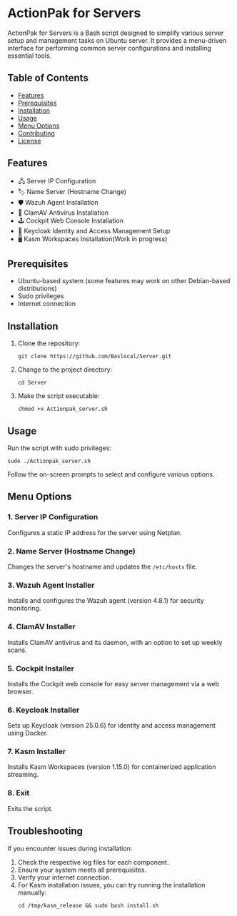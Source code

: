 # ActionPak for Servers


ActionPak for Servers is a Bash script designed to simplify various server setup and management tasks on Ubuntu server. It provides a menu-driven interface for performing common server configurations and installing essential tools.

## Table of Contents

- [Features](#features)
- [Prerequisites](#prerequisites)
- [Installation](#installation)
- [Usage](#usage)
- [Menu Options](#menu-options)
- [Contributing](#contributing)
- [License](#license)

## Features

- 🖧 Server IP Configuration
- 🏷️ Name Server (Hostname Change)
- 🛡️ Wazuh Agent Installation
- 🦠 ClamAV Antivirus Installation
- 🕹️ Cockpit Web Console Installation
- 🔐 Keycloak Identity and Access Management Setup
- 🖥️ Kasm Workspaces Installation(Work in progress)

## Prerequisites

- Ubuntu-based system (some features may work on other Debian-based distributions)
- Sudo privileges
- Internet connection

## Installation

1. Clone the repository:
   ```
   git clone https://github.com/Baslocal/Server.git
   ```
2. Change to the project directory:
   ```
   cd Server
   ```
3. Make the script executable:
   ```
   chmod +x Actionpak_server.sh
   ```

## Usage

Run the script with sudo privileges:

```
sudo ./Actionpak_server.sh
```

Follow the on-screen prompts to select and configure various options.

## Menu Options

### 1. Server IP Configuration
Configures a static IP address for the server using Netplan.

### 2. Name Server (Hostname Change)
Changes the server's hostname and updates the `/etc/hosts` file.

### 3. Wazuh Agent Installer
Installs and configures the Wazuh agent (version 4.8.1) for security monitoring.

### 4. ClamAV Installer
Installs ClamAV antivirus and its daemon, with an option to set up weekly scans.

### 5. Cockpit Installer
Installs the Cockpit web console for easy server management via a web browser.

### 6. Keycloak Installer
Sets up Keycloak (version 25.0.6) for identity and access management using Docker.

### 7. Kasm Installer
Installs Kasm Workspaces (version 1.15.0) for containerized application streaming.

### 8. Exit
Exits the script.

## Troubleshooting

If you encounter issues during installation:

1. Check the respective log files for each component.
2. Ensure your system meets all prerequisites.
3. Verify your internet connection.
4. For Kasm installation issues, you can try running the installation manually:
   ```
   cd /tmp/kasm_release && sudo bash install.sh
   ```

